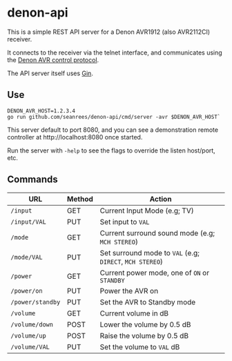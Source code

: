 # denon-api

This is a simple REST API server for a Denon AVR1912 (also AVR2112CI) receiver.

It connects to the receiver via the telnet interface, and communicates using the
[Denon AVR control protocol](https://assets.denon.com/DocumentMaster/MASTER/AVR2112CI_AVR1912_PROTOCOL_V740.pdf).

The API server itself uses [Gin](https://github.com/gin-gonic/gin).

## Use

```
DENON_AVR_HOST=1.2.3.4
go run github.com/seanrees/denon-api/cmd/server -avr $DENON_AVR_HOST`
```

This server default to port 8080, and you can see a demonstration remote controller at http://localhost:8080 once started.

Run the server with `-help` to see the flags to override the listen host/port, etc.

## Commands

URL | Method | Action
--- | ------ | ------
`/input` | GET | Current Input Mode (e.g; TV)
`/input/VAL` | PUT | Set input to `VAL`
`/mode` | GET | Current surround sound mode (e.g; `MCH STEREO`)
`/mode/VAL` | PUT | Set surround mode to `VAL` (e.g; `DIRECT`, `MCH STEREO`)
`/power` | GET | Current power mode, one of `ON` or `STANDBY`
`/power/on` | PUT | Power the AVR on
`/power/standby` | PUT | Set the AVR to Standby mode
`/volume` | GET | Current volume in dB
`/volume/down` | POST | Lower the volume by 0.5 dB
`/volume/up` | POST | Raise the volume by 0.5 dB
`/volume/VAL` | PUT | Set the volume to `VAL` dB
